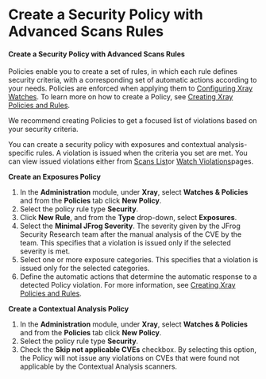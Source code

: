 # Create a Security Policy with Advanced Scans Rules

#### Create a Security Policy with Advanced Scans Rules <a href="#uuid-018f8c6d-3470-30cf-a421-78814c54a2c8" id="uuid-018f8c6d-3470-30cf-a421-78814c54a2c8"></a>

Policies enable you to create a set of rules, in which each rule defines security criteria, with a corresponding set of automatic actions according to your needs. Policies are enforced when applying them to [Configuring Xray Watches](https://about/document/preview/361196#UUID-8827a9ab-1073-844c-095f-17c69daa11e0). To learn more on how to create a Policy, see [Creating Xray Policies and Rules](https://about/document/preview/625848#UUID-05f92e64-4f1a-a5e3-072b-4e8e108efbd8).

We recommend creating Policies to get a focused list of violations based on your security criteria.

You can create a security policy with exposures and contextual analysis-specific rules. A violation is issued when the criteria you set are met. You can view issued violations either from [Scans List](https://about/document/preview/551896#UUID-82a35411-384b-423c-8aba-0b6796583862)or [Watch Violations](https://about/document/preview/361938#UUID-d1b510b5-16a4-37c7-6da5-e6e649aecb90)pages.

**Create an Exposures Policy**

1. In the **Administration** module, under **Xray**, select **Watches** **& Policies** and from the **Policies** tab click **New Policy**.
2. Select the policy rule type **Security**.
3. Click **New Rule**, and from the **Type** drop-down, select **Exposures**.
4. Select the **Minimal JFrog Severity**. The severity given by the JFrog Security Research team after the manual analysis of the CVE by the team. This specifies that a violation is issued only if the selected severity is met.
5. Select one or more exposure categories. This specifies that a violation is issued only for the selected categories.
6. Define the automatic actions that determine the automatic response to a detected Policy violation. For more information, see [Creating Xray Policies and Rules](https://about/document/preview/625848#UUID-05f92e64-4f1a-a5e3-072b-4e8e108efbd8).

**Create a Contextual Analysis Policy**

1. In the **Administration** module, under **Xray**, select **Watches & Policies** and from the **Policies** tab click **New Policy**.
2. Select the policy rule type **Security**.
3. Check the **Skip not applicable CVEs** checkbox. By selecting this option, the Policy will not issue any violations on CVEs that were found not applicable by the Contextual Analysis scanners.
